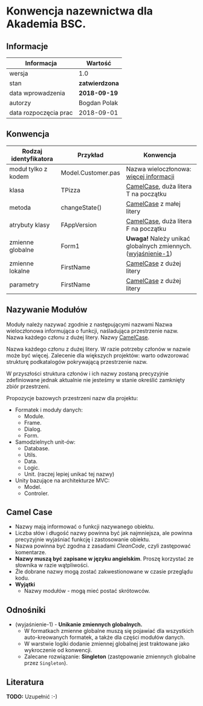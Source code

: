 # Konwencja nazewnictwa dla Akademia BSC.

## Informacje

| Informacja | Wartość |
| - | - |
| wersja | 1.0 |
| stan | **zatwierdzona** |
| data wprowadzenia | **2018-09-19** |
| autorzy | Bogdan Polak |
| data rozpoczęcia prac | 2018-09-01 |

## Konwencja

| Rodzaj identyfikatora | Przykład | Konwencja |
| - | - | - |
| moduł tylko z kodem | Model.Customer.pas | Nazwa wieloczłonowa: [więcej informacji](#nazywanie-modułów)  |
| klasa | TPizza | [CamelCase](#camel-case), duża litera T na początku  |
| metoda | changeState() | [CamelCase](#camel-case) z małej litery |
| atrybuty klasy | FAppVersion | [CamelCase](#camel-case), duża litera F na początku |
| zmienne globalne | Form1 | **Uwaga!** Należy unikać globalnych zmiennych. ([wyjaśnienie-1](#odnośniki))  |
| zmienne lokalne | FirstName | [CamelCase](#camel-case) z dużej litery |
| parametry | FirstName | [CamelCase](#camel-case) z dużej litery |

## Nazywanie Modułów

Moduły należy nazywać zgodnie z następującymi nazwami Nazwa wieloczłonowa informująca o funkcji, naśladująca przestrzenie nazw. Nazwa każdego członu z dużej litery. Nazwy [CamelCase](#camel-case). 

Nazwa każdego członu z dużej litery. W razie potrzeby członów w nazwie może być więcej. Zalecenie dla większych projektów: warto odwzorować strukturę podkatalogów pokrywającą przestrzenie nazw.

W przyszłości struktura członów i ich nazwy zostaną precyzyjnie zdefiniowane jednak aktualnie nie jesteśmy w stanie określić zamknięty zbiór przestrzeni.

Propozycje bazowych przestrzeni nazw dla projektu:

* Formatek i moduły danych:
    * Module.
    * Frame.
    * Dialog.
    * Form.
* Samodzielnych unit-ów:
    * Database.
    * Utils.
    * Data.
    * Logic.
    * Unit. (raczej lepiej unikać tej nazwy)
* Unity bazujące na architekturze MVC:
    * Model.
    * Controler.

## Camel Case

* Nazwy mają informować o funkcji nazywanego obiektu. 
* Liczba słów i długość nazwy powinna być jak najmniejsza, ale powinna precyzyjnie wyjaśniać funkcję i zastosowanie obiektu. 
* Nazwa powinna być zgodna z zasadami *CleanCode*, czyli zastępować komentarze.
* **Nazwy muszą być zapisane w języku angielskim**. Proszę korzystać ze słownika w razie wątpliwości. 
* Źle dobrane nazwy mogą zostać zakwestionowane w czasie przeglądu kodu.  
* **Wyjątki**
    * Nazwy modułów - mogą mieć postać skrótowców.

## Odnośniki

* (wyjaśnienie-1) - **Unikanie zmiennych globalnych.**
    * W formatkach zmienne globalne muszą się pojawiać dla wszystkich auto-kreowanych formatek, a także dla części modułów danych.
    * W warstwie logiki dodanie zmiennej globalnej jest traktowane jako wykroczenie od konwencji.
    * Zalecane rozwiązanie: **Singleton**  (zastępowanie zmiennych globalne przez ```Singleton```). 

## Literatura

**TODO:** Uzupełnić :-)
